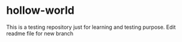 # hollow-world
This is a testing repository just for learning and testing purpose.
Edit readme file for new branch
